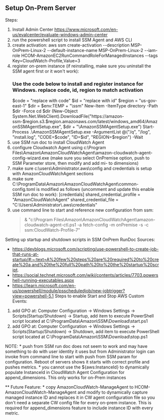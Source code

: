 ## Setup On-Prem Server

Steps:
1. Install Admin Center https://www.microsoft.com/en-us/evalcenter/evaluate-windows-admin-center
2. run the powershell script to install SSM Agent and AWS CLI
3. create activation: aws ssm create-activation --description MSP-OnPrem-Linux-2 --default-instance-name MSP-OnPrem-Linux-2 --iam-role HCOM-AmazonEC2RunCommandRoleForManagedInstances --tags Key=CloudWatch-Profile,Value=3 
4. register on-prem instance (if reinstalling, make sure you uninstall the SSM agent first or it won't work): 
    ### Use the code below to install and register instance for Windows. replace code, id, region to match activation
    $code = "replace with code"
    $id = "replace with id"
    $region = "us-gov-east-1"
    $dir = $env:TEMP + "\ssm"
    New-Item -ItemType directory -Path $dir -Force
    cd $dir
    (New-Object System.Net.WebClient).DownloadFile("https://amazon-ssm-$region.s3.$region.amazonaws.com/latest/windows_amd64/AmazonSSMAgentSetup.exe", $dir + "\AmazonSSMAgentSetup.exe")
    Start-Process .\AmazonSSMAgentSetup.exe -ArgumentList @("/q", "/log", "install.log", "CODE=$code", "ID=$id", "REGION=$region") -Wait
5. use SSM run doc to install CloudWatch Agent
6. configure Cloudwatch Agent using c:\Program Files\Amazon\AmazonCloudWatchAgent\amazon-cloudwatch-agent-config-wizard.exe (make sure you select OnPremise option, push to SSM Parameter store, then modify and add mi- to dimensions)
7. make sure c:\users\Administrator\.aws\config and credentials is setup with AmazonCloudWatchAgent sections
8. make sure C:\ProgramData\Amazon\AmazonCloudWatchAgent\common-config.toml is modified as follows (uncomment and update this enable SSM run doc to work):
    [credentials]
    shared_credential_profile = "AmazonCloudWatchAgent"
    shared_credential_file = "C:\\Users\\Administrator\\.aws\\credentials"
8. use command line to start and reference new configuration from ssm: 
    > & "c:\Program Files\Amazon\AmazonCloudWatchAgent\amazon-cloudwatch-agent-ctl.ps1 -a fetch-config -m onPremise -s -c ssm:CloudWatch-Profile-7"

Setting up startup and shutdown scripts in SSM OnPrem RunDoc
Sources:
* https://devblogs.microsoft.com/scripting/use-powershell-to-create-job-that-runs-at-startup/#:~:text=A%20few%20steps%20are%20required%20to%20create%20a,and%20the%20full%20path%20to%20the%20startup%20script.
* https://social.technet.microsoft.com/wiki/contents/articles/7703.powershell-running-executables.aspx
* https://learn.microsoft.com/en-us/powershell/module/psscheduledjob/new-jobtrigger?view=powershell-5.1
Steps to enable Start and Stop AWS Custom Events:
1. add GPO at: Computer Configuration -> Windows Settings -> Scripts(Startup/Shutdown) -> Startup, add item to execute PowerShell script located at C:\ProgramData\Amazon\SSM\Download\start.ps1
2. add GPO at: Computer Configuration -> Windows Settings -> Scripts(Startup/Shutdown) -> Shutdown, add item to execute PowerShell script located at C:\ProgramData\Amazon\SSM\Download\stop.ps1

NOTE: 
    * push from SSM run doc does not seem to work and may have something to do with user identity it uses but from Administrator login can invoke from command line to start with push from SSM param for configuration. Reboot of servers shows it starts with correct profile and pushes metrics.
    * you cannot use the ${aws:InstanceId} to dynamically populate InstanceId in CloudWatch Agent Configuration for append_dimensions. This only works for on-Prem instances

** Future Feature:
    * copy AmazonCloudWatch-ManageAgent to HCOM-AmazonCloudWatch-ManageAgent and modify to dynamically capture managed instance ID and replaces it in CW agent configuration file so you don't need a separate CW config file for every on-prem instance. This is required for append_dimensions feature to include instance ID with every metric.

